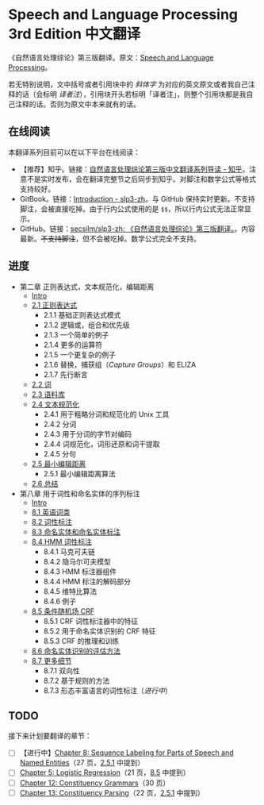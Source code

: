 # Speech and Language Processing 3rd Edition 中文翻译

《自然语言处理综论》第三版翻译。原文：[Speech and Language Processing](https://web.stanford.edu/~jurafsky/slp3/)。

若无特别说明，文中括号或者引用块中的 *斜体字* 为对应的英文原文或者我自己注释的话（会标明 *译者注*），引用块开头若标明「译者注」，则整个引用块都是我自己注释的话。否则为原文中本来就有的话。

## 在线阅读

本翻译系列目前可以在以下平台在线阅读：

- 【推荐】知乎。链接：[自然语言处理综论第三版中文翻译系列导读 - 知乎](https://zhuanlan.zhihu.com/p/365853153)。注意不是实时发布，会在翻译完整节之后同步到知乎。对脚注和数学公式等格式支持较好。
- GitBook。链接：[Introduction - slp3-zh](https://secsilm.gitbook.io/slp3-zh/)。与 GitHub 保持实时更新。不支持脚注，会被直接吃掉。由于行内公式使用的是 `$$`，所以行内公式无法正常显示。
- GitHub。链接：[secsilm/slp3-zh: 《自然语言处理综论》第三版翻译。](https://github.com/secsilm/slp3-zh)。内容最新。~~不支持脚注~~，但不会被吃掉。数学公式完全不支持。

## 进度

- 第二章 正则表达式，文本规范化，编辑距离
  - [Intro](chapter2/intro.md)
  - [2.1 正则表达式](chapter2/2.1_Regular-Expressions.md)
    - 2.1.1 基础正则表达式模式
    - 2.1.2 逻辑或，组合和优先级
    - 2.1.3 一个简单的例子
    - 2.1.4 更多的运算符
    - 2.1.5 一个更复杂的例子
    - 2.1.6 替换，捕获组（*Capture Groups*）和 ELIZA
    - 2.1.7 先行断言
  - [2.2 词](chapter2/2.2_Words.md)
  - [2.3 语料库](chapter2/2.3_Corpora.md)
  - [2.4 文本规范化](chapter2/2.4_Text-Normalization.md)
    - 2.4.1 用于粗略分词和规范化的 Unix 工具
    - 2.4.2 分词
    - 2.4.3 用于分词的字节对编码
    - 2.4.4 词规范化，词形还原和词干提取
    - 2.4.5 分句
  - [2.5 最小编辑距离](chapter2/2.5_Minimum-Edit-Distance.md)
    - 2.5.1 最小编辑距离算法
  - [2.6 总结](chapter2/2.6_Summary.md)
- 第八章 用于词性和命名实体的序列标注
  - [Intro](chapter8/intro.md)
  - [8.1 英语词类](chapter8/8.1_Mostly-English-Word-Classes.md)
  - [8.2 词性标注](chapter8/8.2_Part-of-Speech-Tagging.md)
  - [8.3 命名实体和命名实体标注](chapter8/8.3_Named-Entities-and-Named-Entity-Tagging.md)
  - [8.4 HMM 词性标注](chapter8/8.4_HMM-Part-of-Speech-Tagging.md)
    - 8.4.1 马克可夫链
    - 8.4.2 隐马尔可夫模型
    - 8.4.3 HMM 标注器组件
    - 8.4.4 HMM 标注的解码部分
    - 8.4.5 维特比算法
    - 8.4.6 例子
  - [8.5 条件随机场 CRF](chapter8/8.5_Conditional-Random-Fields.md)
    - 8.5.1 CRF 词性标注器中的特征
    - 8.5.2 用于命名实体识别的 CRF 特征
    - 8.5.3 CRF 的推理和训练
  - [8.6 命名实体识别的评估方法](chapter8/8.6_Evaluation-of-Named-Entity-Recognition.md)
  - [8.7 更多细节](chapter8/8.7_Further-Details.md)
    - 8.7.1 双向性
    - 8.7.2 基于规则的方法
    - 8.7.3 形态丰富语言的词性标注（*进行中*）

## TODO

接下来计划要翻译的章节：

- [ ] 【进行中】[Chapter 8: Sequence Labeling for Parts of Speech and Named Entities](https://web.stanford.edu/~jurafsky/slp3/8.pdf)（27 页，[2.5.1](chapter2/2.5_Minimum-Edit-Distance.md) 中提到）
- [ ] [Chapter 5: Logistic Regression](https://web.stanford.edu/~jurafsky/slp3/5.pdf)（21 页，[8.5](chapter8/8.5_Conditional-Random-Fields.md) 中提到）
- [ ] [Chapter 12: Constituency Grammars](https://web.stanford.edu/~jurafsky/slp3/12.pdf)（30 页）
- [ ] [Chapter 13: Constituency Parsing](https://web.stanford.edu/~jurafsky/slp3/13.pdf)（22 页，[2.5.1](chapter2/2.5_Minimum-Edit-Distance.md) 中提到）
